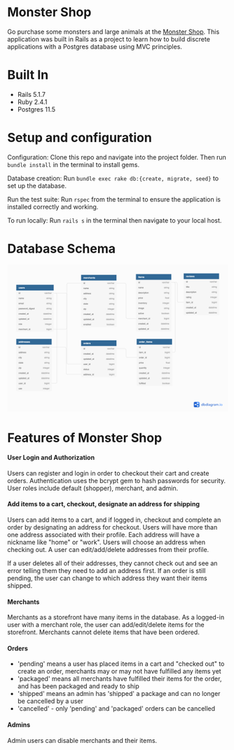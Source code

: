 # Monster Shop 

Go purchase some monsters and large animals at the [Monster Shop](https://monster-shop-ap.herokuapp.com/). This application was built in Rails as a project to learn how to build discrete applications with a Postgres database using MVC principles.

# Built In
- Rails 5.1.7
- Ruby 2.4.1
- Postgres 11.5

# Setup and configuration
Configuration: Clone this repo and navigate into the project folder. Then run `bundle install` in the terminal to install gems.

Database creation:
Run `bundle exec rake db:{create, migrate, seed}` to set up the database. 

Run the test suite:
Run `rspec` from the terminal to ensure the application is installed correctly and working.

To run locally:
Run `rails s` in the terminal then navigate to your local host.

# Database Schema
![monster_shop_database_schema](https://github.com/ap2322/monster_shop_final/blob/master/Monster%20Shop%20Schema.png?raw=true)

# Features of Monster Shop

#### User Login and Authorization
Users can register and login in order to checkout their cart and create orders. Authentication uses the bcrypt gem to hash passwords for security. User roles include default (shopper), merchant, and admin.

#### Add items to a cart, checkout, designate an address for shipping
Users can add items to a cart, and if logged in, checkout and complete an order by designating an address for checkout. Users will have more than one address associated with their profile. Each address will have a nickname like "home" or "work". Users will choose an address when checking out. A user can edit/add/delete addresses from their profile.

If a user deletes all of their addresses, they cannot check out and see an error telling them they need to add an address first. If an order is still pending, the user can change to which address they want their items shipped.

#### Merchants
Merchants as a storefront have many items in the database. As a logged-in user with a merchant role, the user can add/edit/delete items for the storefront. Merchants cannot delete items that have been ordered.

#### Orders
- 'pending' means a user has placed items in a cart and "checked out" to create an order, merchants may or may not have fulfilled any items yet
- 'packaged' means all merchants have fulfilled their items for the order, and has been packaged and ready to ship
- 'shipped' means an admin has 'shipped' a package and can no longer be cancelled by a user
- 'cancelled' - only 'pending' and 'packaged' orders can be cancelled

#### Admins
Admin users can disable merchants and their items.
